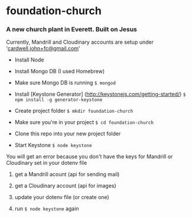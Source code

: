 foundation-church
=================

### A new church plant in Everett. Built on Jesus

Currently, Mandrill and Cloudinary accounts are setup under 'cardwell.john+fc@gmail.com'

* Install Node

* Install Mongo DB (I used Homebrew)

* Make sure Mongo DB is running 
`$ mongod`

* Install [Keystone Generator] (http://keystonejs.com/getting-started/)
`$ npm install -g generator-keystone`

* Create project folder
`$ mkdir foundation-church`
    
* Make sure you're in your project
`$ cd foundation-church`
    
* Clone this repo into your new project folder
    
* Start Keystone
`$ node keystone`
    
You will get an error because you don't have the keys for Mandrill or Cloudinary set in your dotenv file

1. get a Mandrill acount (api for sending mail)

2. get a Cloudinary account (api for images)

3. update your dotenv file (or create one)

4. run `$ node keystone` again
